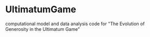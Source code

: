 # UltimatumGame
computational model and data analysis code for "The Evolution of Generosity in the Ultimatum Game"
